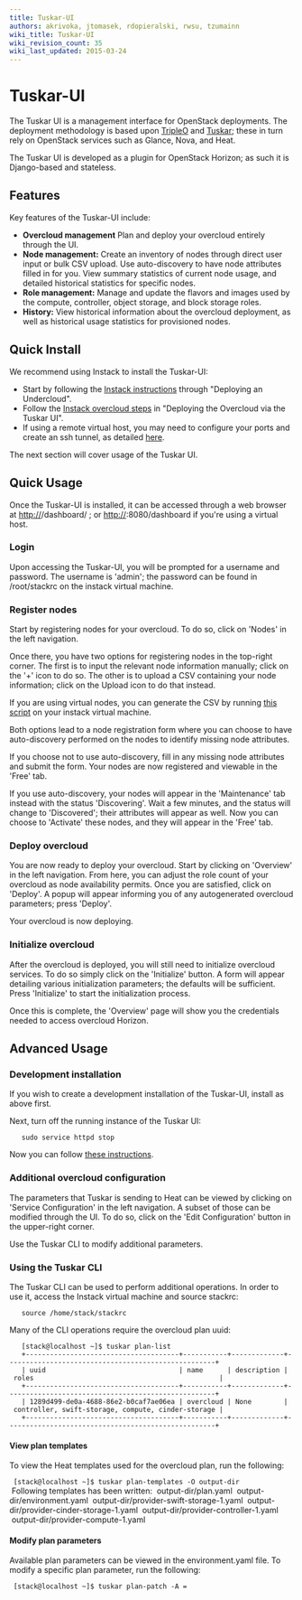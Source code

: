 ```yaml
---
title: Tuskar-UI
authors: akrivoka, jtomasek, rdopieralski, rwsu, tzumainn
wiki_title: Tuskar-UI
wiki_revision_count: 35
wiki_last_updated: 2015-03-24
---
```


# Tuskar-UI

The Tuskar UI is a management interface for OpenStack deployments. The deployment methodology is based upon [TripleO](https://wiki.openstack.org/wiki/TripleO) and [Tuskar](https://wiki.openstack.org/wiki/Tuskar); these in turn rely on OpenStack services such as Glance, Nova, and Heat.

The Tuskar UI is developed as a plugin for OpenStack Horizon; as such it is Django-based and stateless.

## Features

Key features of the Tuskar-UI include:

*   **Overcloud management** Plan and deploy your overcloud entirely through the UI.
*   **Node management:** Create an inventory of nodes through direct user input or bulk CSV upload. Use auto-discovery to have node attributes filled in for you. View summary statistics of current node usage, and detailed historical statistics for specific nodes.
*   **Role management:** Manage and update the flavors and images used by the compute, controller, object storage, and block storage roles.
*   **History:** View historical information about the overcloud deployment, as well as historical usage statistics for provisioned nodes.

## Quick Install

We recommend using Instack to install the Tuskar-UI:

*   Start by following the [Instack instructions](https://openstack.redhat.com/Deploying_RDO_using_Instack) through "Deploying an Undercloud".
*   Follow the [Instack overcloud steps](https://openstack.redhat.com/Deploying_an_RDO_Overcloud_with_Instack) in "Deploying the Overcloud via the Tuskar UI".
*   If using a remote virtual host, you may need to configure your ports and create an ssh tunnel, as detailed [here](https://openstack.redhat.com/Instack_FAQ#How_do_I_view_the_Undercloud_Dashboard_when_using_a_remote_virt_host.3F).

The next section will cover usage of the Tuskar UI.

## Quick Usage

Once the Tuskar-UI is installed, it can be accessed through a web browser at <http://><host>/dashboard/ ; or <http://><virt-host>:8080/dashboard if you're using a virtual host.

### Login

Upon accessing the Tuskar-UI, you will be prompted for a username and password. The username is 'admin'; the password can be found in /root/stackrc on the instack virtual machine.

### Register nodes

Start by registering nodes for your overcloud. To do so, click on 'Nodes' in the left navigation.

Once there, you have two options for registering nodes in the top-right corner. The first is to input the relevant node information manually; click on the '+' icon to do so. The other is to upload a CSV containing your node information; click on the Upload icon to do that instead.

If you are using virtual nodes, you can generate the CSV by running [this script](https://github.com/openstack/tuskar-ui/blob/master/nodes.sh) on your instack virtual machine.

Both options lead to a node registration form where you can choose to have auto-discovery performed on the nodes to identify missing node attributes.

If you choose not to use auto-discovery, fill in any missing node attributes and submit the form. Your nodes are now registered and viewable in the 'Free' tab.

If you use auto-discovery, your nodes will appear in the 'Maintenance' tab instead with the status 'Discovering'. Wait a few minutes, and the status will change to 'Discovered'; their attributes will appear as well. Now you can choose to 'Activate' these nodes, and they will appear in the 'Free' tab.

### Deploy overcloud

You are now ready to deploy your overcloud. Start by clicking on 'Overview' in the left navigation. From here, you can adjust the role count of your overcloud as node availability permits. Once you are satisfied, click on 'Deploy'. A popup will appear informing you of any autogenerated overcloud parameters; press 'Deploy'.

Your overcloud is now deploying.

### Initialize overcloud

After the overcloud is deployed, you will still need to initialize overcloud services. To do so simply click on the 'Initialize' button. A form will appear detailing various initialization parameters; the defaults will be sufficient. Press 'Initialize' to start the initialization process.

Once this is complete, the 'Overview' page will show you the credentials needed to access overcloud Horizon.

## Advanced Usage

### Development installation

If you wish to create a development installation of the Tuskar-UI, install as above first.

Next, turn off the running instance of the Tuskar UI:

       sudo service httpd stop

Now you can follow [these instructions](http://tuskar-ui.readthedocs.org/en/latest/install.html).

### Additional overcloud configuration

The parameters that Tuskar is sending to Heat can be viewed by clicking on 'Service Configuration' in the left navigation. A subset of those can be modified through the UI. To do so, click on the 'Edit Configuration' button in the upper-right corner.

Use the Tuskar CLI to modify additional parameters.

### Using the Tuskar CLI

The Tuskar CLI can be used to perform additional operations. In order to use it, access the Instack virtual machine and source stackrc:

       source /home/stack/stackrc

Many of the CLI operations require the overcloud plan uuid:

       [stack@localhost ~]$ tuskar plan-list
       +--------------------------------------+-----------+-------------+----------------------------------------------------+
       | uuid                                 | name      | description | roles                                              |
       +--------------------------------------+-----------+-------------+----------------------------------------------------+
       | 1289d499-de0a-4688-86e2-b0caf7ae06ea | overcloud | None        | controller, swift-storage, compute, cinder-storage |
       +--------------------------------------+-----------+-------------+----------------------------------------------------+

#### View plan templates

To view the Heat templates used for the overcloud plan, run the following:

` [stack@localhost ~]$ tuskar plan-templates -O output-dir `<plan uuid>
       Following templates has been written:
       output-dir/plan.yaml
       output-dir/environment.yaml
       output-dir/provider-swift-storage-1.yaml
       output-dir/provider-cinder-storage-1.yaml
       output-dir/provider-controller-1.yaml
       output-dir/provider-compute-1.yaml

#### Modify plan parameters

Available plan parameters can be viewed in the environment.yaml file. To modify a specific plan parameter, run the following:

` [stack@localhost ~]$ tuskar plan-patch -A `<key>`=`<value>` `<plan uuid>
